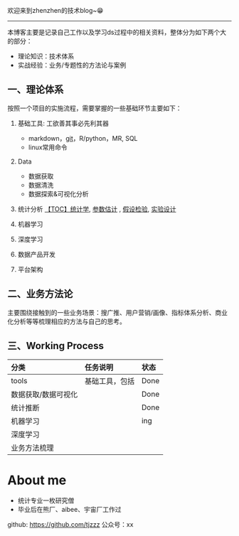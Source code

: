 欢迎来到zhenzhen的技术blog~😁

---
本博客主要是记录自己工作以及学习ds过程中的相关资料，整体分为如下两个大的部分：

- 理论知识：技术体系
- 实战经验：业务/专题性的方法论与案例


## 一、理论体系

按照一个项目的实施流程，需要掌握的一些基础环节主要如下：

1. 基础工具: 工欲善其事必先利其器
	- markdown，[git](1_tools/git.md)，R/python，MR, SQL
	- linux常用命令

2. Data
	- 数据获取
	- 数据清洗
	- 数据探索&可视化分析

3. 统计分析
[【TOC】统计学](4_Statistics/【TOC】统计学.md),  [参数估计](4_Statistics/参数估计.md) , [假设检验](4_Statistics/假设检验.md), [实验设计](4_Statistics/ExperimentDesign/实验设计.md)

4. 机器学习
5. 深度学习
6. 数据产品开发
7. 平台架构


## 二、业务方法论

主要围绕接触到的一些业务场景：搜广推、用户营销/画像、指标体系分析、商业化分析等等梳理相应的方法与自己的思考。



## 三、Working Process

|   分类            |   任务说明      | 状态   |
|:----------------|:------------|:-----|
|   tools         |   基础工具，包括   | Done |
|  数据获取/数据可视化     |             | Done |
|  统计推断           |             | Done |
|  机器学习           |             | ing  |
|  深度学习           |             |      |
|  业务方法梳理         |             |      |  

# About me
- 统计专业一枚研究僧
- 毕业后在熊厂、aibee、宇宙厂工作过


github: https://github.com/tjzzz
公众号：xx
